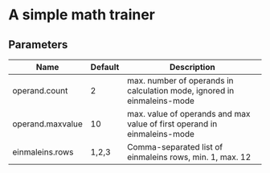 A simple math trainer
=

Parameters
-

Name             | Default | Description
-----------------|---------|------------
operand.count    | 2       | max. number of operands in calculation mode, ignored in einmaleins-mode
operand.maxvalue | 10      | max. value of operands and max value of first operand in einmaleins-mode
einmaleins.rows  | 1,2,3   | Comma-separated list of einmaleins rows, min. 1, max. 12